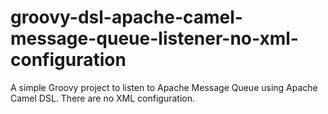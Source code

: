 # groovy-dsl-apache-camel-message-queue-listener-no-xml-configuration
A simple Groovy project to listen to Apache Message Queue using Apache Camel DSL. There are no XML configuration.
